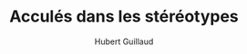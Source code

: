 ---
layout: post
title: Acculés dans les stéréotypes
link: https://danslesalgorithmes.net/2024/10/18/accules-dans-les-stereotypes/
author: Hubert Guillaud
published_date: 18/10/2024
description: Les images produites par l’IA sont la somme de toutes nos représentations qu’elles renforcent. Alors que beaucoup d’entre nous souhaiteraient mettre fin aux stéréotypes, les machinent les ravivent comme nulles autres. Reste à savoir si cela va nous servir à mieux identifier les clichés ou à nous submerger sous le conformisme.
language: fr
categories: "Liens"
tags: "IA Société"
permalink: /:categories/:year/:month/:day/:title/
---
